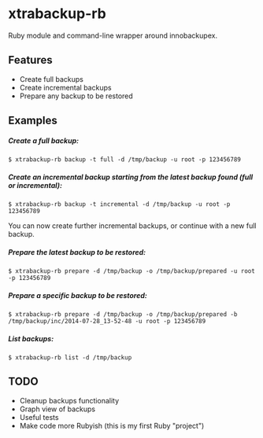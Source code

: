 # xtrabackup-rb

Ruby module and command-line wrapper around innobackupex.

## Features
 - Create full backups
 - Create incremental backups
 - Prepare any backup to be restored
 
## Examples

##### Create a full backup:
    $ xtrabackup-rb backup -t full -d /tmp/backup -u root -p 123456789
 
 
##### Create an incremental backup starting from the latest backup found (full or incremental):
    $ xtrabackup-rb backup -t incremental -d /tmp/backup -u root -p 123456789 
You can now create further incremental backups, or continue with a new full backup.


##### Prepare the latest backup to be restored:
    $ xtrabackup-rb prepare -d /tmp/backup -o /tmp/backup/prepared -u root -p 123456789


##### Prepare a specific backup to be restored:
    $ xtrabackup-rb prepare -d /tmp/backup -o /tmp/backup/prepared -b /tmp/backup/inc/2014-07-28_13-52-48 -u root -p 123456789 
 
##### List backups:
    $ xtrabackup-rb list -d /tmp/backup
 
## TODO
 - Cleanup backups functionality
 - Graph view of backups
 - Useful tests
 - Make code more Rubyish (this is my first Ruby "project")